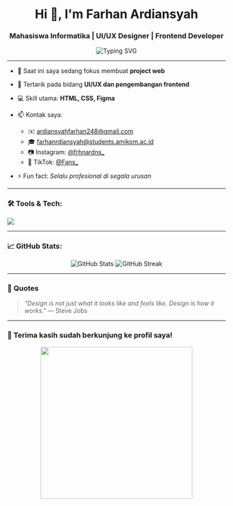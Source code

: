 <h1 align="center">Hi 👋, I'm Farhan Ardiansyah</h1>
<h3 align="center">Mahasiswa Informatika | UI/UX Designer | Frontend Developer</h3>

<p align="center">
  <img src="https://readme-typing-svg.demolab.com/?lines=Welcome+to+my+GitHub!;Frontend+Dev+%7C+UI%2FUX+Designer;Selalu+Profesional+🚀" alt="Typing SVG" />
</p>

---

- 🔭 Saat ini saya sedang fokus membuat **project web**
- 🎨 Tertarik pada bidang **UI/UX dan pengembangan frontend**
- 💻 Skill utama: **HTML, CSS, Figma**
- 📫 Kontak saya:  
  - ✉️ ardiansyahfarhan248@gmail.com  
  - 🎓 farhanrdiansyah@students.amikom.ac.id  
  - 📷 Instagram: [@frhnardns_](https://instagram.com/frhnardns_)  
  - 🎵 TikTok: [@Fans_](https://tiktok.com/@Fans_)

- ⚡ Fun fact: *Selalu profesional di segala urusan*

---

### 🛠️ Tools & Tech:
<p>
  <img src="https://skillicons.dev/icons?i=html,css,figma" />
</p>

---

### 📈 GitHub Stats:
<p align="center">
  <img src="https://github-readme-stats.vercel.app/api?username=farhanrdiansyah&show_icons=true&theme=radical" alt="GitHub Stats" />
  <img src="https://github-readme-streak-stats.herokuapp.com/?user=farhanrdiansyah&theme=radical" alt="GitHub Streak" />
</p>

---

### 💬 Quotes
> *"Design is not just what it looks like and feels like. Design is how it works."* — Steve Jobs

---

### 🎯 Terima kasih sudah berkunjung ke profil saya!
<p align="center">
  <img src="https://random-memer.herokuapp.com/" width="350" />
</p>
